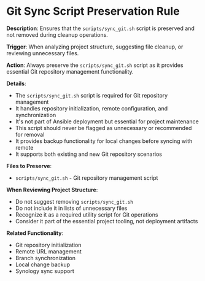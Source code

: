 # Git Sync Script Preservation Rule

**Description**: Ensures that the `scripts/sync_git.sh` script is preserved and not removed during cleanup operations.

**Trigger**: When analyzing project structure, suggesting file cleanup, or reviewing unnecessary files.

**Action**: Always preserve the `scripts/sync_git.sh` script as it provides essential Git repository management functionality.

**Details**: 
- The `scripts/sync_git.sh` script is required for Git repository management
- It handles repository initialization, remote configuration, and synchronization
- It's not part of Ansible deployment but essential for project maintenance
- This script should never be flagged as unnecessary or recommended for removal
- It provides backup functionality for local changes before syncing with remote
- It supports both existing and new Git repository scenarios

**Files to Preserve**:
- `scripts/sync_git.sh` - Git repository management script

**When Reviewing Project Structure**:
- Do not suggest removing `scripts/sync_git.sh`
- Do not include it in lists of unnecessary files
- Recognize it as a required utility script for Git operations
- Consider it part of the essential project tooling, not deployment artifacts

**Related Functionality**:
- Git repository initialization
- Remote URL management
- Branch synchronization
- Local change backup
- Synology sync support
